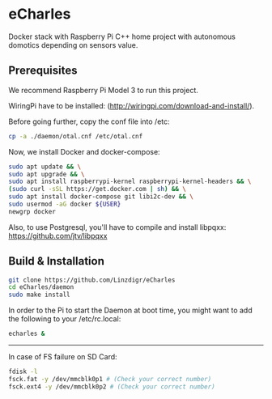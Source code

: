 # eCharles

Docker stack with Raspberry Pi C++ home project with autonomous domotics depending on sensors value.

## Prerequisites
We recommend Raspberry Pi Model 3 to run this project.

WiringPi have to be installed: (http://wiringpi.com/download-and-install/).

Before going further, copy the conf file into /etc:
```sh
cp -a ./daemon/otal.cnf /etc/otal.cnf
```

Now, we install Docker and docker-compose:

```sh
sudo apt update && \
sudo apt upgrade && \
sudo apt install raspberrypi-kernel raspberrypi-kernel-headers && \
(sudo curl -sSL https://get.docker.com | sh) && \
sudo apt install docker-compose git libi2c-dev && \
sudo usermod -aG docker ${USER}
newgrp docker
```

Also, to use Postgresql, you'll have to compile and install libpqxx: https://github.com/jtv/libpqxx

## Build & Installation

```sh
git clone https://github.com/Linzdigr/eCharles
cd eCharles/daemon
sudo make install
```

In order to the Pi to start the Daemon at boot time, you might want to add the following to your /etc/rc.local:

```sh
echarles &
```

-----

In case of FS failure on SD Card:

```sh
fdisk -l
fsck.fat -y /dev/mmcblk0p1 # (Check your correct number)
fsck.ext4 -y /dev/mmcblk0p2 # (Check your correct number)
```
